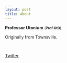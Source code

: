 ```yaml
---
layout: post
title: About 
---
```


**Professor Utonium** <small>(**Prof.Ut0**)</small>. <br />

Originally from Townsville.

<br />

[Twitter](https://twitter.com/i0t)

<br />
